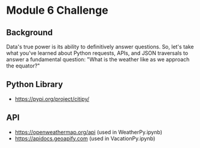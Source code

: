 # Module 6 Challenge

## Background
Data's true power is its ability to definitively answer questions. So, let's take what you've learned about Python requests, APIs, and JSON traversals to answer a fundamental question: "What is the weather like as we approach the equator?"

## Python Library
- https://pypi.org/project/citipy/

## API
- https://openweathermap.org/api (used in WeatherPy.ipynb)
- https://apidocs.geoapify.com (used in VacationPy.ipynb)
